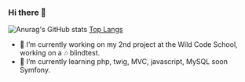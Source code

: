 ### Hi there 👋

<span align="center">![Anurag's GitHub stats](https://github-readme-stats.vercel.app/api?username=trueChoan&show_icons=true&hide=issues&theme=highcontrast)
 </span>
[Top Langs](https://github-readme-stats.vercel.app/api/top-langs/?username=truechoan&layout=compact)

- 🔭 I’m currently working on my 2nd project at the Wild Code School, working on a 🎶 blindtest.
- 🌱 I’m currently learning php, twig, MVC, javascript, MySQL soon Symfony.
<!--
**trueChoan/trueChoan** is a ✨ _special_ ✨ repository because its `README.md` (this file) appears on your GitHub profile.

Here are some ideas to get you started:

- 🔭 I’m currently working on ...
- 🌱 I’m currently learning ...
- 👯 I’m looking to collaborate on ...
- 🤔 I’m looking for help with ...
- 💬 Ask me about ...
- 📫 How to reach me: ...
- 😄 Pronouns: ...
- ⚡ Fun fact: ...
-->
